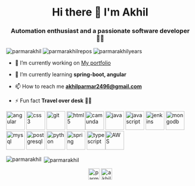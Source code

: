 <!--
**parmarakhil/parmarakhil** is a ✨ _special_ ✨ repository because its `README.md` (this file) appears on your GitHub profile.

Here are some ideas to get you started:

- 🔭 I’m currently working on ...
- 🌱 I’m currently learning ...
- 👯 I’m looking to collaborate on ...
- 🤔 I’m looking for help with ...
- 💬 Ask me about ...
- 📫 How to reach me: ...
- 😄 Pronouns: ...
- ⚡ Fun fact: ...
-->
<h1 align="center">Hi there 👋 I'm Akhil</h1>
<h3 align="center">Automation enthusiast and a passionate software developer 👨‍💻</h3>

<p align="left"> 
  <img src="https://komarev.com/ghpvc/?username=parmarakhil&color=brightgreen" alt="parmarakhil" />
  <img src="https://badges.pufler.dev/repos/parmarakhil" alt="parmarakhilrepos" /> 
  <img src="https://badges.pufler.dev/years/parmarakhil" alt="parmarakhilyears" />
</p>

- 🔭 I’m currently working on [My portfolio](https://github.com/parmarakhil/akhilparmar2496.github.io)

- 🌱 I’m currently learning **spring-boot, angular**

- 📫 How to reach me **akhilparmar2496@gmail.com**

- ⚡ Fun fact **Travel over desk** 🧗‍♂️

<p align="left"><img src="https://www.vectorlogo.zone/logos/angular/angular-icon.svg" alt="angular" width="50" height="50"/> <img src="https://devicons.github.io/devicon/devicon.git/icons/css3/css3-original-wordmark.svg" alt="css3" width="50" height="50"/> <img src="https://www.vectorlogo.zone/logos/git-scm/git-scm-icon.svg" alt="git" width="50" height="50"/>  <img src="https://www.vectorlogo.zone/logos/w3_html5/w3_html5-icon.svg" alt="html5" width="50" height="50"/><img src="https://www.vectorlogo.zone/logos/camunda/camunda-icon.svg" alt="camunda" width="50" height="50"/> <img src="https://www.vectorlogo.zone/logos/java/java-icon.svg" alt="java" width="50" height="50"/> <img src="https://www.vectorlogo.zone/logos/javascript/javascript-icon.svg" alt="javascript" width="50" height="50"/> <img src="https://www.vectorlogo.zone/logos/jenkins/jenkins-icon.svg" alt="jenkins" width="50" height="50"/> <img src="https://www.vectorlogo.zone/logos/mongodb/mongodb-icon.svg" alt="mongodb" width="50" height="50"/> <img src="https://www.vectorlogo.zone/logos/mysql/mysql-official.svg" alt="mysql" width="50" height="50"/> <img src="https://www.vectorlogo.zone/logos/postgresql/postgresql-icon.svg" alt="postgresql" width="50" height="50"/> <img src="https://www.vectorlogo.zone/logos/python/python-icon.svg" alt="python" width="50" height="50"/> <img src="https://www.vectorlogo.zone/logos/springio/springio-icon.svg" alt="spring" width="50" height="50"/> <img src="https://www.vectorlogo.zone/logos/typescriptlang/typescriptlang-icon.svg" alt="typescript" width="50" height="50"/><img src="https://www.vectorlogo.zone/logos/amazon_aws/amazon_aws-icon.svg" alt="AWS" width="50" height="50"/></p><p><img align="left" src="https://github-readme-stats.vercel.app/api/top-langs/?username=parmarakhil&layout=compact&hide=html" alt="parmarakhil" /></p>

<p>&nbsp;<img align="center" src="https://github-readme-stats.vercel.app/api?username=parmarakhil&show_icons=true" alt="parmarakhil" /></p>

<p align="center">
<a href="https://linkedin.com/in/parmarakhil" target="blank"><img align="center" src="https://cdn.jsdelivr.net/npm/simple-icons@3.0.1/icons/linkedin.svg" alt="parmarakhil" height="30" width="30" /></a>
<a href="https://stackoverflow.com/users/akhil-parmar" target="blank"><img align="center" src="https://cdn.jsdelivr.net/npm/simple-icons@3.0.1/icons/stackoverflow.svg" alt="akhil-parmar" height="30" width="30" /></a>
</p>
